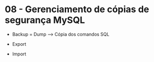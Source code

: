 # 08 - Gerenciamento de cópias de segurança MySQL

* Backup = Dump
    --> Cópia dos comandos SQL

* Export
* Import
